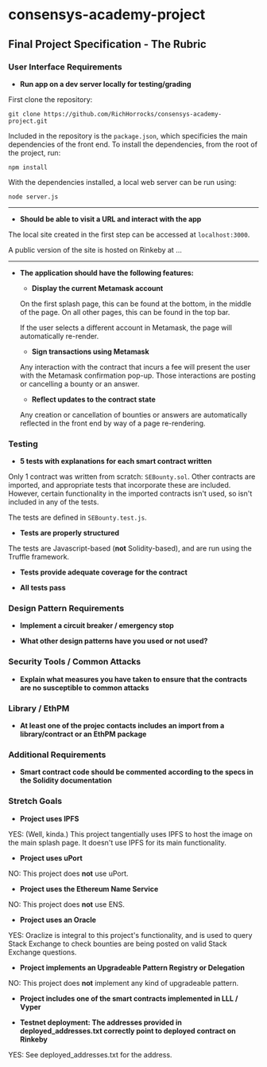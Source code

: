 # consensys-academy-project



## Final Project Specification - The Rubric


### User Interface Requirements

* **Run app on a dev server locally for testing/grading**
 
 First clone the repository:
 ```
 git clone https://github.com/RichHorrocks/consensys-academy-project.git
 ```
 
 Included in the repository is the ```package.json```, which specificies the main dependencies of the front end. To install the dependencies, from the root of the project, run:
 ```
 npm install
 ```
 
 With the dependencies installed, a local web server can be run using:
 ```
 node server.js
 ```
---
* **Should be able to visit a URL and interact with the app**

The local site created in the first step can be accessed at ```localhost:3000```.

A public version of the site is hosted on Rinkeby at ...

---
* **The application should have the following features:**
   * **Display the current Metamask account**
   
   On the first splash page, this can be found at the bottom, in the middle of the page. On all other pages, this can be found in the top bar.
   
   If the user selects a different account in Metamask, the page will automatically re-render.
   
   * **Sign transactions using Metamask**
   
   Any interaction with the contract that incurs a fee will present the user with the Metamask confirmation pop-up. Those interactions are posting or cancelling a bounty or an answer.
   
   * **Reflect updates to the contract state**
   
   Any creation or cancellation of bounties or answers are automatically reflected in the front end by way of a page re-rendering.
   
### Testing

* **5 tests with explanations for each smart contract written**

Only 1 contract was written from scratch: ```SEBounty.sol```. Other contracts are imported, and appropriate tests that incorporate these are included. However, certain functionality in the imported contracts isn't used, so isn't included in any of the tests.

The tests are defined in ```SEBounty.test.js```.

* **Tests are properly structured**

The tests are Javascript-based (**not** Solidity-based), and are run using the Truffle framework.

* **Tests provide adequate coverage for the contract**

* **All tests pass**

### Design Pattern Requirements
* **Implement a circuit breaker / emergency stop**

* **What other design patterns have you used or not used?**

### Security Tools / Common Attacks
* **Explain what measures you have taken to ensure that the contracts are no susceptible to common attacks**

### Library / EthPM
* **At least one of the projec contacts includes an import from a library/contract or an EthPM package**

### Additional Requirements
* **Smart contract code should be commented according to the specs in the Solidity documentation**

### Stretch Goals
* **Project uses IPFS**

YES: (Well, kinda.) This project tangentially uses IPFS to host the image on the main splash page. It doesn't use IPFS for its main functionality.

* **Project uses uPort**

NO: This project does **not** use uPort.

* **Project uses the Ethereum Name Service**

NO: This project does **not** use ENS.

* **Project uses an Oracle**

YES: Oraclize is integral to this project's functionality, and is used to query Stack Exchange to check bounties are being posted on valid Stack Exchange questions.

* **Project implements an Upgradeable Pattern Registry or Delegation**

NO: This project does **not** implement any kind of upgradeable pattern.

* **Project includes one of the smart contracts  implemented in LLL / Vyper**

* **Testnet deployment: The addresses provided in deployed_addresses.txt correctly point to deployed contract on Rinkeby**

YES: See deployed_addresses.txt for the address.
